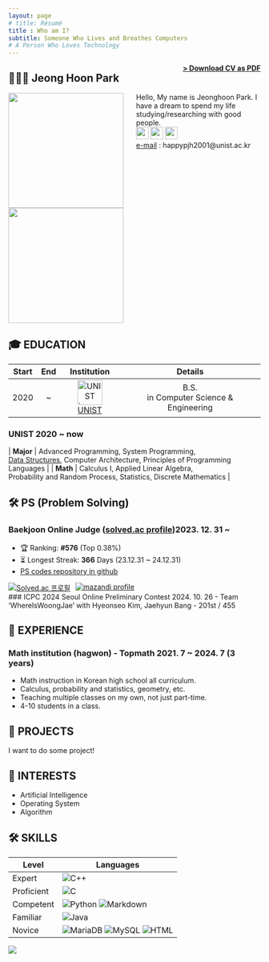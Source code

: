 ```yaml
---
layout: page
# title: Résumé
title : Who am I?
subtitle: Someone Who Lives and Breathes Computers
# A Person Who Loves Technology
---
```

<span style="float: right; "><a href="{{ '/pdf_files/CV_JeonghoonPark.pdf' | prepend: relative_url }}"><strong>> Download CV as PDF</strong></a> </span>


## 🧑🏻‍💻 Jeong Hoon Park
<div class="responsive-images" style="text-align: left;">
  <img src="{{ 'assets/img/profile1.jpg' | prepend: relative_url }}" style="height: 230px; width: auto; display: inline-block; margin-right: 5%; object-fit: cover; float: left;">
  <img src="{{ 'assets/img/profile2.jpg' | prepend: relative_url }}" style="height: 230px; width: auto; display: inline-block; margin-right: 5%; object-fit: cover; float: left;">
</div>
Hello, My name is Jeonghoon Park.  
I have a dream to spend my life studying/researching with good people.
<br>
<div class="about__text">
  <div>
    <a href="https://github.com/hoonably"><img src="https://img.shields.io/badge/-Github-181717?style=flat&logo=GitHub&logoColor=white&" style="height: 25px;"></a>
    <a href="https://www.linkedin.com/in/hoonably"><img src="https://img.shields.io/badge/linkedin-0A66C2?style=flat&logo=linkedin&logoColor=white&" style="height: 25px;"></a>
    <a href="https://www.instagram.com/hoonably"><img src="https://img.shields.io/badge/Instagram-E4405F?style=flat&logo=instagram&logoColor=white&" style="height: 25px;"></a>
  </div>
  <div><a href="mailto:happypjh2001@unist.ac.kr">e-mail</a> : happypjh2001@unist.ac.kr</div>
</div>
<br style="clear: both;">

## 🎓 EDUCATION

| Start | End | Institution	| Details |
|:-------:|:-----:|:-----:|:-----:|
| 2020 | ~ |<img src="https://github.com/user-attachments/assets/191a5ba1-dc55-49de-9cb6-39166240aa33" alt="UNIST image" width="50"/> [UNIST](https://www.unist.ac.kr/) | B.S.<br>in Computer Science & Engineering|

### UNIST <span class="about__date">2020 ~ now</span>  

| **Major** | Advanced Programming, System Programming, <br><a href="https://github.com/hoonably/data-structure" target="_blank">Data Structures</a>, Computer Architecture, Principles of Programming Languages |
| **Math** | Calculus I, Applied Linear Algebra, <br>Probability and Random Process, Statistics, Discrete Mathematics |
 
<!-- Institute <span class="about__date">Duration</span>  
**Course**  
Description in gravida nisl. Nulla quis pharetra sem. Nam nec arcu non erat aliquam facilisis eget quis massa. Duis et ultricies diam, non venenatis nisl. Maecenas sed mauris consectetur, faucibus mi ac, commodo velit.  

Institute <span class="about__date">Duration</span>  
**Course**  
Description in gravida nisl. Nulla quis pharetra sem. Nam nec arcu non erat aliquam facilisis eget quis massa. Duis et ultricies diam, non venenatis nisl. Maecenas sed mauris consectetur, faucibus mi ac, commodo velit.  -->






## 🛠 PS (Problem Solving)
### Baekjoon Online Judge (<a href="https://solved.ac/hoonably" target="_blank">solved.ac profile</a>)<span class="about__date">2023. 12. 31 ~ </span>  
  - 🏆 Ranking: **#576** (Top 0.38%)
  - ⏳ Longest Streak: **366** Days (23.12.31 ~ 24.12.31)
  - <a href="https://github.com/hoonably/PS" target="_blank">PS codes repository in github</a>
<div class="responsive-links" style="display: flex; justify-content: flex-start;">
  <a href="https://solved.ac/hoonably" style="margin-right: 10px;" target="_blank">
    <img src="http://mazassumnida.wtf/api/v2/generate_badge?boj=hoonably" alt="Solved.ac 프로필">
  </a>
  <a href="https://solved.ac/hoonably" target="_blank">
    <img src="http://mazandi.herokuapp.com/api?handle=hoonably&theme=dark" alt="mazandi profile">
  </a>
</div>  
### ICPC 2024 Seoul Online Preliminary Contest <span class="about__date">2024. 10. 26</span>  
  - Team ‘WhereIsWoongJae’ with Hyeonseo Kim, Jaehyun Bang
  - 201st / 455





## 💼 EXPERIENCE

### Math institution (hagwon) - **Topmath** <span class="about__date">2021. 7 ~ 2024. 7 (3 years)</span>  
  - Math instruction in Korean high school all curriculum.
  - Calculus, probability and statistics, geometry, etc.
  - Teaching multiple classes on my own, not just part-time.
  - 4-10 students in a class.
 
<!-- 
Title - **Comapany** <span class="about__date">Duration</span>  
_Description Phasellus a tellus volutpat, ornare sapien et, lacinia erat. Suspendisse congue, enim vitae mattis pulvinar, eros lacus porttitor neque, eu sodales nibh metus nec arcu. Vestibulum ante ipsum primis in faucibus orci luctus et ultrices posuere cubilia Curae;_  
Technologies used  

Title - **Comapany** <span class="about__date">Duration</span>  
_Description Phasellus a tellus volutpat, ornare sapien et, lacinia erat. Suspendisse congue, enim vitae mattis pulvinar, eros lacus porttitor neque, eu sodales nibh metus nec arcu. Vestibulum ante ipsum primis in faucibus orci luctus et ultrices posuere cubilia Curae;_  
Technologies used  
-->
 
## 🚀 PROJECTS
I want to do some project!

<!-- **Title** - Description - Place <span class="about__date">Time span</span>  
Pellentesque euismod odio nec mollis rutrum. Nulla facilisi. In hac habitasse platea dictumst. Etiam facilisis velit velit, id dapibus lacus bibendum nec. Proin euismod tortor non nunc luctus, ut varius mauris tristique.  

**Title** - Description - Place <span class="about__date">Time span</span>  
Pellentesque euismod odio nec mollis rutrum. Nulla facilisi. In hac habitasse platea dictumst. Etiam facilisis velit velit, id dapibus lacus bibendum nec. Proin euismod tortor non nunc luctus, ut varius mauris tristique.   -->

<!-- **Title** - Description - Place <span class="about__date">Time span</span>  
Pellentesque euismod odio nec mollis rutrum. Nulla facilisi. In hac habitasse platea dictumst. Etiam facilisis velit velit, id dapibus lacus bibendum nec. Proin euismod tortor non nunc luctus, ut varius mauris tristique.   -->


## 🔭 INTERESTS

- Artificial Intelligence
- Operating System
- Algorithm
  


## 🛠 SKILLS 
<table>
  <thead>
    <tr>
      <th>Level</th>
      <th>Languages</th>
    </tr>
  </thead>
  <tbody>
    <tr>
      <td>Expert</td>
      <td>
        <img src="https://img.shields.io/badge/C++-00599C?style=flat&logo=cplusplus&logoColor=white" alt="C++" style="display: inline-block;">
      </td>
    </tr>
    <tr>
      <td>Proficient</td>
      <td>
        <img src="https://img.shields.io/badge/C-A8B9CC?style=flat&logo=c&logoColor=white" alt="C" style="display: inline-block;">
      </td>
    </tr>
    <tr>
      <td>Competent</td>
      <td>
        <img src="https://img.shields.io/badge/Python-ECD53F?style=flat&logo=Python&logoColor=white" alt="Python" style="display: inline-block;">
        <img src="https://img.shields.io/badge/Markdown-000000?style=flat&logo=markdown&logoColor=white" alt="Markdown" style="display: inline-block;">
      </td>
    </tr>
    <tr>
      <td>Familiar</td>
      <td>
        <img src="https://img.shields.io/badge/Java-FF7800?style=flat&logo=OpenJDK&logoColor=white" alt="Java" style="display: inline-block;">
      </td>
    </tr>
    <tr>
      <td>Novice</td>
      <td>
        <img src="https://img.shields.io/badge/MariaDB-003545?style=flat&logo=MariaDB&logoColor=white" alt="MariaDB" style="display: inline-block;">
        <img src="https://img.shields.io/badge/MySQL-4479A1?style=flat&logo=MySQL&logoColor=white" alt="MySQL" style="display: inline-block;">
        <img src="https://img.shields.io/badge/HTML-E34F26?style=flat&logo=html5&logoColor=white" alt="HTML" style="display: inline-block;">
      </td>
    </tr>
  </tbody>
</table>

<!--
![CSS](https://img.shields.io/badge/CSS-1572B6?style=flat&logo=css3&logoColor=white)
<img src="https://img.shields.io/badge/-Spring Boot-6DB33F?style=flat&logo=SpringBoot&logoColor=white"/>
<img src="https://img.shields.io/badge/-Gradle-02303A?style=flat&logo=Gradle"/>
<img src="https://img.shields.io/badge/-Flask-000000?style=flat&logo=Flask"/> 
<img src="https://img.shields.io/badge/TensorFlow-FF6F00?style=flat&logo=TensorFlow&logoColor=white"/>
<img src="https://img.shields.io/badge/PHP-777BB4?style=flat&logo=PHP&logoColor=white"/>
<img src="https://img.shields.io/badge/Laravel-FF2D20?style=flat&logo=Laravel&logoColor=white"/>
<img src="https://img.shields.io/badge/Firebase-FFCA28?style=flat&logo=Firebase&logoColor=white"/>
<img src="https://img.shields.io/badge/Amazon AWS-232F3E?style=flat&logo=Amazon AWS&logoColor=white"/> 
<img src="https://img.shields.io/badge/Ubuntu-E95420?style=flat&logo=Ubuntu&logoColor=white"/> 
<img src="https://img.shields.io/badge/Docker-2496ED?style=flat&logo=Docker&logoColor=white"/> 
<img src="https://img.shields.io/badge/NGINX-009639?style=flat&logo=NGINX&logoColor=white"/>
-->
<img src="https://github-readme-stats.vercel.app/api/top-langs/?username=hoonably&layout=compact&hide=javascript,css,scss&theme=dracula&langs_count=8"/>